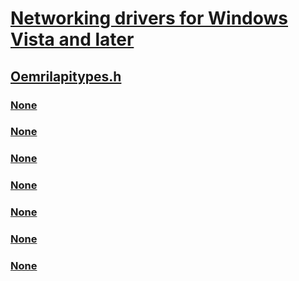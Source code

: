 # [Networking drivers for Windows Vista and later](../_netvista/index.md)
## [Oemrilapitypes.h](index.md)
### [None](../oemrilapitypes/ne-oemrilapitypes-rildevsspecificclasses.md)
### [None](../oemrilapitypes/ne-oemrilapitypes-rilgbacapable.md)
### [None](../oemrilapitypes/ne-oemrilapitypes-rilgettokenparammask.md)
### [None](../oemrilapitypes/ne-oemrilapitypes-ril_devspecific_cmd.md)
### [None](../oemrilapitypes/ns-oemrilapitypes-rildevspecificgettoken.md)
### [None](../oemrilapitypes/ns-oemrilapitypes-rildevspecificrequest.md)
### [None](../oemrilapitypes/ns-oemrilapitypes-rilgbatoken.md)
